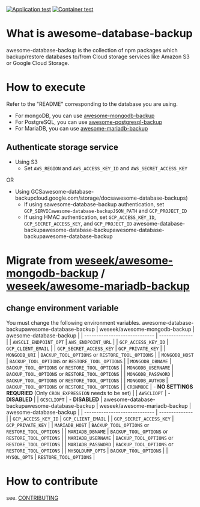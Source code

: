 [![Application test](https://github.com/ryu-sato/awesome-database-backup/actions/workflows/test.yaml/badge.svg)](https://github.com/ryu-sato/awesome-database-backup/actions/workflows/test.yaml)
[![Container test](https://github.com/ryu-sato/awesome-database-backup/actions/workflows/container-test.yaml/badge.svg)](https://github.com/ryu-sato/awesome-database-backup/actions/workflows/container-test.yaml)

# What is awesome-database-backup

awesome-database-backup is the collection of npm packages which backup/restore databases to/from Cloud storage services like Amazon S3 or Google Cloud Storage.

# How to execute

Refer to the "README" corresponding to the database you are using.

- For mongoDB, you can use [awesome-mongodb-backup](./apps/awesome-mongodb-backup)
- For PostgreSQL, you can use [awesome-postgresql-backup](./apps/awesome-postgresql-backup)
- For MariaDB, you can use [awesome-mariadb-backup](./apps/awesome-mariadb-backup)

## Authenticate storage service

* Using S3
    * Set `AWS_REGION` and `AWS_ACCESS_KEY_ID` and `AWS_SECRET_ACCESS_KEY`

OR

* Using GCSawesome-database-backupcloud.google.com/storage/docsawesome-database-backups)
  * If using sawesome-database-backup authentication, set `GCP_SERVICawesome-database-backupJSON_PATH` and `GCP_PROJECT_ID`
  * If using HMAC authentication, set `GCP_ACCESS_KEY_ID`, `GCP_SECRET_ACCESS_KEY`, and `GCP_PROJECT_ID`
awesome-database-backupawesome-database-backupawesome-database-backupawesome-database-backup
# Migrate from [weseek/awesome-mongodb-backup](https://github.com/weseek/awesome-mongodb-backup) / [weseek/awesome-mariadb-backup](https://github.com/weseek/awesome-mariadb-backup)

## change environment variable

You must change the following environment variables.
awesome-database-backupawesome-database-backup
| weseek/awesome-mongodb-backup | awesome-database-backup |
| ----------------------------- | -------------- |
| `AWSCLI_ENDPOINT_OPT` | `AWS_ENDPOINT_URL` |
| `GCP_ACCESS_KEY_ID` | `GCP_CLIENT_EMAIL` |
| `GCP_SECRET_ACCESS_KEY` | `GCP_PRIVATE_KEY` |
| `MONGODB_URI` | `BACKUP_TOOL_OPTIONS` or `RESTORE_TOOL_OPTIONS` |
| `MONGODB_HOST` | `BACKUP_TOOL_OPTIONS` or `RESTORE_TOOL_OPTIONS` |
| `MONGODB_DBNAME` | `BACKUP_TOOL_OPTIONS` or `RESTORE_TOOL_OPTIONS` |
| `MONGODB_USERNAME` | `BACKUP_TOOL_OPTIONS` or `RESTORE_TOOL_OPTIONS` |
| `MONGODB_PASSWORD` | `BACKUP_TOOL_OPTIONS` or `RESTORE_TOOL_OPTIONS` |
| `MONGODB_AUTHDB` | `BACKUP_TOOL_OPTIONS` or `RESTORE_TOOL_OPTIONS` |
| `CRONMODE` | - **NO SETTINGS REQURIED** (Only `CRON_EXPRESSION` needs to be set) |
| `AWSCLIOPT` | - **DISABLED** |
| `GCSCLIOPT` | - **DISABLED** |
awesome-database-backupawesome-database-backup
| weseek/awesome-mariadb-backup | awesome-database-backup |
| ----------------------------- | -------------- |
| `GCP_ACCESS_KEY_ID` | `GCP_CLIENT_EMAIL` |
| `GCP_SECRET_ACCESS_KEY` | `GCP_PRIVATE_KEY` |
| `MARIADB_HOST` | `BACKUP_TOOL_OPTIONS` or `RESTORE_TOOL_OPTIONS` |
| `MARIADB_DBNAME` | `BACKUP_TOOL_OPTIONS` or `RESTORE_TOOL_OPTIONS` |
| `MARIADB_USERNAME` | `BACKUP_TOOL_OPTIONS` or `RESTORE_TOOL_OPTIONS` |
| `MARIADB_PASSWORD` | `BACKUP_TOOL_OPTIONS` or `RESTORE_TOOL_OPTIONS` |
| `MYSQLDUMP_OPTS` | `BACKUP_TOOL_OPTIONS` |
| `MYSQL_OPTS` | `RESTORE_TOOL_OPTIONS` |

# How to contribute

see. [CONTRIBUTING](./CONTRIBUTING.md)
